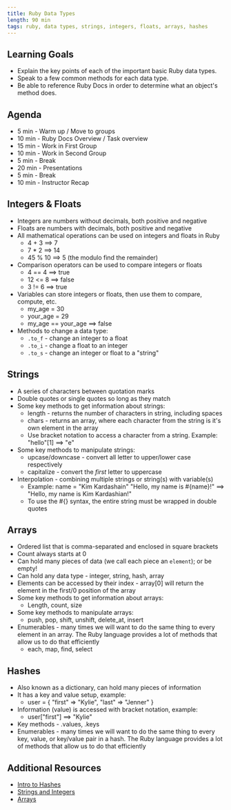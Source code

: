 ```yaml
---
title: Ruby Data Types
length: 90 min
tags: ruby, data types, strings, integers, floats, arrays, hashes
---
```


## Learning Goals

* Explain the key points of each of the important basic Ruby data types.
* Speak to a few common methods for each data type.
* Be able to reference Ruby Docs in order to determine what an object's method does.

## Agenda

- 5 min - Warm up / Move to groups
- 10 min - Ruby Docs Overview / Task overview
- 15 min - Work in First Group
- 10 min - Work in Second Group
- 5 min - Break
- 20 min - Presentations
- 5 min - Break
- 10 min - Instructor Recap


## Integers & Floats
* Integers are numbers without decimals, both positive and negative
* Floats are numbers with decimals, both positive and negative
* All mathematical operations can be used on integers and floats in Ruby
  - 4 + 3 ==> 7
  - 7 * 2 ==> 14
  - 45 % 10 ==> 5 (the modulo find the remainder)
* Comparison operators can be used to compare integers or floats
  - 4 == 4 ==> true
  - 12 <= 8 ==> false
  - 3 != 6 ==> true
* Variables can store integers or floats, then use them to compare, compute, etc.
  - my_age = 30
  - your_age = 29
  - my_age == your_age ==> false
* Methods to change a data type:
  - `.to_f` - change an integer to a float
  - `.to_i` - change a float to an integer
  - `.to_s` - change an integer or float to a "string"

## Strings
* A series of characters between quotation marks
* Double quotes or single quotes so long as they match
* Some key methods to get information about strings:
  - length - returns the number of characters in string, including spaces
  - chars - returns an array, where each character from the string is it's own element in the array
  - Use bracket notation to access a character from a string. Example: "hello"[1] ==> "e"
* Some key methods to manipulate strings:
  - upcase/downcase - convert all letter to upper/lower case respectively
  - capitalize - convert the _first_ letter to uppercase
* Interpolation - combining multiple strings or string(s) with variable(s)
  - Example: name = "Kim Kardashain" "Hello, my name is #{name}!" ==> "Hello, my name is Kim Kardashian!"
  - To use the #{} syntax, the entire string must be wrapped in double quotes


## Arrays
* Ordered list that is comma-separated and enclosed in square brackets
* Count always starts at 0
* Can hold many pieces of data (we call each piece an `element`); or be empty!
* Can hold any data type - integer, string, hash, array
* Elements can be accessed by their index - array[0] will return the element in the first/0 position of the array
* Some key methods to get information about arrays:
  - Length, count, size
* Some key methods to manipulate arrays:
  - push, pop, shift, unshift, delete_at, insert
* Enumerables - many times we will want to do the same thing to every element in an array. The Ruby language provides a lot of methods that allow us to do that efficiently
  - each, map, find, select

## Hashes
* Also known as a dictionary, can hold many pieces of information
* It has a key and value setup, example:
  - user = { "first" => "Kylie", "last" => "Jenner" }
* Information (value) is accessed with bracket notation, example:
  - user["first"] ==> "Kylie"
* Key methods - .values, .keys
* Enumerables - many times we will want to do the same thing to every key, value, or key/value pair in a hash. The Ruby language provides a lot of methods that allow us to do that efficiently


## Additional Resources

* [Intro to Hashes](https://vimeo.com/238162528)
* [Strings and Integers](https://vimeo.com/235827172)
* [Arrays](https://www.youtube.com/watch?v=c2UnIQ3LRnM&list=PL1Y67f0xPzdN6C-LPuTQ5yzlBoz2joWa5&t=0s&index=4)
